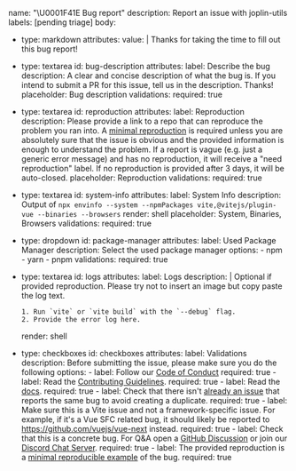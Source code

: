 name: "\U0001F41E Bug report"
description: Report an issue with joplin-utils
labels: [pending triage]
body:
  - type: markdown
    attributes:
      value: |
        Thanks for taking the time to fill out this bug report!
  - type: textarea
    id: bug-description
    attributes:
      label: Describe the bug
      description: A clear and concise description of what the bug is. If you intend to submit a PR for this issue, tell us in the description. Thanks!
      placeholder: Bug description
    validations:
      required: true
  - type: textarea
    id: reproduction
    attributes:
      label: Reproduction
      description: Please provide a link to a repo that can reproduce the problem you ran into. A [minimal reproduction](https://stackoverflow.com/help/minimal-reproducible-example) is required unless you are absolutely sure that the issue is obvious and the provided information is enough to understand the problem. If a report is vague (e.g. just a generic error message) and has no reproduction, it will receive a "need reproduction" label. If no reproduction is provided after 3 days, it will be auto-closed.
      placeholder: Reproduction
    validations:
      required: true
  - type: textarea
    id: system-info
    attributes:
      label: System Info
      description: Output of `npx envinfo --system --npmPackages vite,@vitejs/plugin-vue --binaries --browsers`
      render: shell
      placeholder: System, Binaries, Browsers
    validations:
      required: true
  - type: dropdown
    id: package-manager
    attributes:
      label: Used Package Manager
      description: Select the used package manager
      options:
        - npm
        - yarn
        - pnpm
    validations:
      required: true
  - type: textarea
    id: logs
    attributes:
      label: Logs
      description: |
        Optional if provided reproduction. Please try not to insert an image but copy paste the log text.

        1. Run `vite` or `vite build` with the `--debug` flag.
        2. Provide the error log here.
      render: shell
  - type: checkboxes
    id: checkboxes
    attributes:
      label: Validations
      description: Before submitting the issue, please make sure you do the following
      options:
        - label: Follow our [Code of Conduct](https://github.com/vitejs/vite/blob/main/CODE_OF_CONDUCT.md)
          required: true
        - label: Read the [Contributing Guidelines](https://github.com/vitejs/vite/blob/main/CONTRIBUTING.md).
          required: true
        - label: Read the [docs](https://vitejs.dev/guide).
          required: true
        - label: Check that there isn't [already an issue](https://github.com/vitejs/vite/issues) that reports the same bug to avoid creating a duplicate.
          required: true
        - label: Make sure this is a Vite issue and not a framework-specific issue. For example, if it's a Vue SFC related bug, it should likely be reported to https://github.com/vuejs/vue-next instead.
          required: true
        - label: Check that this is a concrete bug. For Q&A open a [GitHub Discussion](https://github.com/vitejs/vite/discussions) or join our [Discord Chat Server](https://chat.vitejs.dev/).
          required: true
        - label: The provided reproduction is a [minimal reproducible example](https://stackoverflow.com/help/minimal-reproducible-example) of the bug.
          required: true
